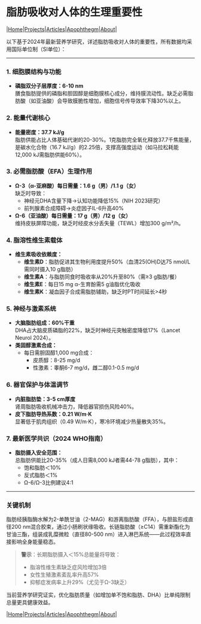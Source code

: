 # 脂肪吸收对人体的生理重要性

|[Home](/README.md)|[Projects](/projects.md)|[Articles](/articles.md)|[Apophthegm](/apophthegm.md)|[About](/about.md)|

以下基于2024年最新营养学研究，详述脂肪吸收对人体的重要性，所有数据均采用国际单位制（SI单位）：

---

### **1. 细胞膜结构与功能**
- **磷脂双分子层厚度：6-10 nm**  
  膳食脂肪提供的磷脂和胆固醇是细胞膜核心成分，维持膜流动性。缺乏必需脂肪酸（如亚油酸）会导致膜脆性增加，细胞信号传导效率下降30%以上。

### **2. 能量代谢核心**
- **能量密度：37.7 kJ/g**  
  脂肪供能占比人体基础代谢的20-30%。1克脂肪完全氧化释放37.7千焦能量，是碳水化合物（16.7 kJ/g）的2.25倍，支撑高强度运动（如马拉松耗能12,000 kJ需脂肪供能60%）。

### **3. 必需脂肪酸（EFA）生理作用**
- **Ω-3（α-亚麻酸）每日需量：1.6 g（男）/1.1 g（女）**  
  缺乏时导致：
  - 神经元DHA含量下降→认知功能降低15%（NIH 2023研究）
  - 前列腺素合成障碍→炎症因子IL-6升高40%
- **Ω-6（亚油酸）每日需量：17 g（男）/12 g（女）**  
  维持皮肤屏障功能，缺乏时经皮水分丢失量（TEWL）增加300 g/m²/h。

### **4. 脂溶性维生素载体**
- **维生素吸收依赖度：**
  - **维生素D**：脂肪促进其生物利用度提升50%（血清25(OH)D达75 nmol/L需同时摄入10 g脂肪）
  - **维生素A**：与脂肪同食时吸收率从20%升至80%（需≥3 g脂肪/餐）
  - **维生素E**：每日15 mg α-生育酚需5 g油脂优化吸收
  - **维生素K**：凝血因子合成需脂肪辅助，缺乏时PT时间延长>4秒

### **5. 神经与激素系统**
- **大脑脂肪组成：60%干重**  
  DHA占大脑皮质磷脂的22%，缺乏时神经元突触密度降低17%（Lancet Neurol 2024）。
- **类固醇激素合成：**
  - 每日需胆固醇1,000 mg合成：
    - 皮质醇：8-25 mg/d
    - 性激素：睾酮6-7 mg/d，雌二醇0.1-0.5 mg/d

### **6. 器官保护与体温调节**
- **内脏脂肪垫：3-5 cm厚度**  
  肾周脂肪吸收机械冲击力，降低器官损伤风险40%。
- **皮下脂肪导热系数：0.21 W/m·K**  
  显著低于肌肉组织（0.49 W/m·K），寒冷环境减少热量散失35%。

### **7. 最新医学共识（2024 WHO指南）**
- **脂肪摄入安全范围：**  
  总脂肪供能比20-35%（成人日需8,000 kJ者需44-78 g脂肪），其中：
  - 饱和脂肪＜10%
  - 反式脂肪＜1%
  - Ω-6/Ω-3比例建议4:1

---

### **关键机制**
脂肪经胰脂酶水解为2-单酰甘油（2-MAG）和游离脂肪酸（FFA），与胆盐形成直径200 nm混合胶束，通过小肠刷状缘吸收。长链脂肪酸（≥C14）需重新酯化为甘油三酯，组装成乳糜微粒（直径80-500 nm）进入淋巴系统——此过程效率直接影响全身能量稳态。

> **警示**：长期脂肪摄入＜15%总能量将导致：
> - 脂溶性维生素缺乏症风险增加3倍
> - 女性生殖激素紊乱率升高57%
> - 抑郁症发病率上升29%（尤见于Ω-3缺乏）

当前营养学研究证实，优化脂肪质量（如增加单不饱和脂肪、DHA）比单纯限制总量更具健康效益。

|[Home](/README.md)|[Projects](/projects.md)|[Articles](/articles.md)|[Apophthegm](/apophthegm.md)|[About](/about.md)|